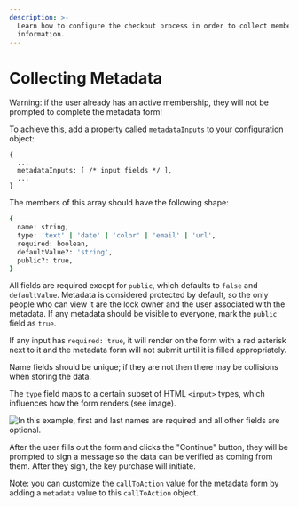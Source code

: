 ```yaml
---
description: >-
  Learn how to configure the checkout process in order to collect members
  information.
---
```


# Collecting Metadata

Warning: if the user already has an active membership, they will not be prompted to complete the metadata form!

To achieve this, add a property called `metadataInputs` to your configuration object:

```text
{
  ...
  metadataInputs: [ /* input fields */ ],
  ...
}
```

The members of this array should have the following shape:

```bash
{
  name: string,
  type: 'text' | 'date' | 'color' | 'email' | 'url',
  required: boolean,
  defaultValue?: 'string',
  public?: true,
}
```

All fields are required except for `public`, which defaults to `false` and `defaultValue`. Metadata is considered protected by default, so the only people who can view it are the lock owner and the user associated with the metadata. If any metadata should be visible to everyone, mark the `public` field as `true`.

If any input has `required: true`, it will render on the form with a red asterisk next to it and the metadata form will not submit until it is filled appropriately.

Name fields should be unique; if they are not then there may be collisions when storing the data.

The `type` field maps to a certain subset of HTML `<input>` types, which influences how the form renders \(see image\).

![In this example, first and last names are required and all other fields are optional.](/img/developers/metadata-form-example.png)

After the user fills out the form and clicks the "Continue" button, they will be prompted to sign a message so the data can be verified as coming from them. After they sign, the key purchase will initiate.

Note: you can customize the `callToAction` value for the metadata form by adding a `metadata` value to this `callToAction` object.
